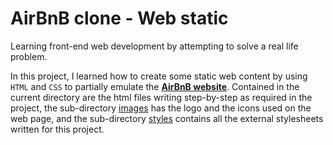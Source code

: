 # AirBnB clone - Web static
Learning front-end web development by attempting to solve a real life problem.

In this project, I learned how to create some static web content by using `HTML` and `CSS` to partially emulate the [**AirBnB website**](https://www.airbnb.com). Contained in the current directory are the html files writing step-by-step as required in the project, the sub-directory [images](./images) has the logo and the icons used on the web page, and the sub-directory [styles](./styles) contains all the external stylesheets written for this project.


